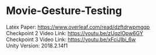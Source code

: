 # Movie-Gesture-Testing
Latex Paper: https://www.overleaf.com/read/dzftdrwpmgqp  
Checkpoint 2 Video Link: https://youtu.be/zUqzlOpw6GY  
Checkpoint 3 Video Link: https://youtu.be/xFciJIbi_6w  
Unity Version: 2018.2.14f1
